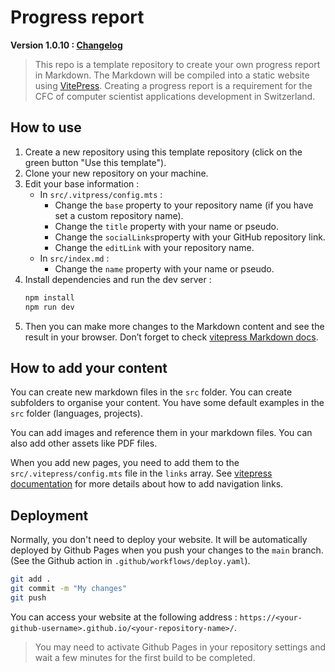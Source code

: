 # Progress report

**Version 1.0.10 : [Changelog](./CHANGELOG.md)** <!-- x-release-please-version -->

> This repo is a template repository to create your own progress report in Markdown.
> The Markdown will be compiled into a static website using [VitePress](https://vitepress.vuejs.org/).
> Creating a progress report is a requirement for the CFC of computer scientist applications development in Switzerland.

## How to use

1. Create a new repository using this template repository (click on the green button "Use this template").
2. Clone your new repository on your machine.
3. Edit your base information :
    - In `src/.vitpress/config.mts` :
        - Change the `base` property to your repository name (if you have set a custom repository name).
        - Change the `title` property with your name or pseudo.
        - Change the `socialLinks`property with your GitHub repository link.
        - Change the `editLink` with your repository name.
    - In `src/index.md` :
        - Change the `name` property with your name or pseudo.
4. Install dependencies and run the dev server :
    ```bash
    npm install
    npm run dev
    ```
5. Then you can make more changes to the Markdown content and see the result in your browser. Don’t forget to check [vitepress Markdown docs](https://vitepress.dev/guide/markdown).

## How to add your content

You can create new markdown files in the `src` folder. You can create subfolders to organise your content.
You have some default examples in the `src` folder (languages, projects).

You can add images and reference them in your markdown files. You can also add other assets like PDF files.

When you add new pages, you need to add them to the `src/.vitepress/config.mts` file in the `links` array. See [vitepress documentation](https://vitepress.dev/reference/default-theme-nav#navigation-links) for more details about how to add navigation links.

## Deployment

Normally, you don't need to deploy your website. It will be automatically deployed by Github Pages when you push your changes to the `main` branch. (See the Github action in `.github/workflows/deploy.yaml`).

```bash
git add .
git commit -m "My changes"
git push
```

You can access your website at the following address : `https://<your-github-username>.github.io/<your-repository-name>/`.
> You may need to activate Github Pages in your repository settings and wait a few minutes for the first build to be completed.
